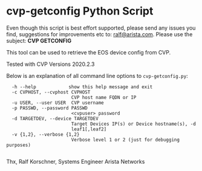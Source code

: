 # cvp-getconfig Python Script

Even though this script is best effort supported, please send any issues you find, suggestions for improvements etc to: [ralf@arista.com](mailto:ralf@arista.com).  Please use the subject: **CVP GETCONFIG**

This tool can be used to retrieve the EOS device config from CVP.

Tested with CVP Versions 2020.2.3

Below is an explanation of all command line options to `cvp-getconfig.py`:

```
  -h --help            show this help message and exit
  -c CVPHOST, --cvphost CVPHOST
                        CVP host name FQDN or IP
  -u USER, --user USER  CVP username
  -p PASSWD, --password PASSWD
                        <cvpuser> password
  -d TARGETDEV, --device TARGETDEV
                        Target Devices IP(s) or Device hostname(s), -d
                        leaf1[,leaf2]
  -v {1,2}, --verbose {1,2}
                        Verbose level 1 or 2 (just for debugging purposes)


```

Thx, Ralf Korschner, Systems Engineer Arista Networks


 
